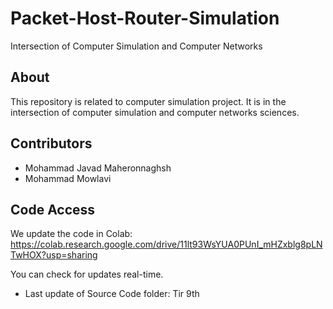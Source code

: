 # Packet-Host-Router-Simulation
Intersection of Computer Simulation and Computer Networks

## About
This repository is related to computer simulation project.
It is in the intersection of computer simulation and computer networks sciences.


## Contributors
- Mohammad Javad Maheronnaghsh
- Mohammad Mowlavi

## Code Access
We update the code in Colab: https://colab.research.google.com/drive/11lt93WsYUA0PUnI_mHZxblg8pLNTwHOX?usp=sharing

You can check for updates real-time.

- Last update of Source Code folder: Tir 9th
